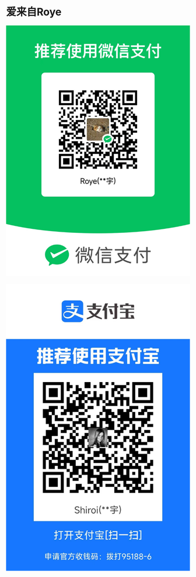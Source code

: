 

# 爱来自Roye

![wechat_donate](../img/wechat_donate.jpg ':size=300')
&emsp;&emsp;&emsp;&emsp;
![alipay_donate](../img/alipay_donate.jpg ':size=300')